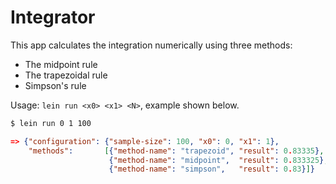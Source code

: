 # Integrator

This app calculates the integration numerically using three methods:
- The midpoint rule
- The trapezoidal rule
- Simpson's rule

Usage: ``lein run <x0> <x1> <N>``, example shown below.

```sh
$ lein run 0 1 100
```

```json
=> {"configuration": {"sample-size": 100, "x0": 0, "x1": 1},
    "methods":       [{"method-name": "trapezoid", "result": 0.83335},
                      {"method-name": "midpoint",  "result": 0.833325},
                      {"method-name": "simpson",   "result": 0.83}]}
```